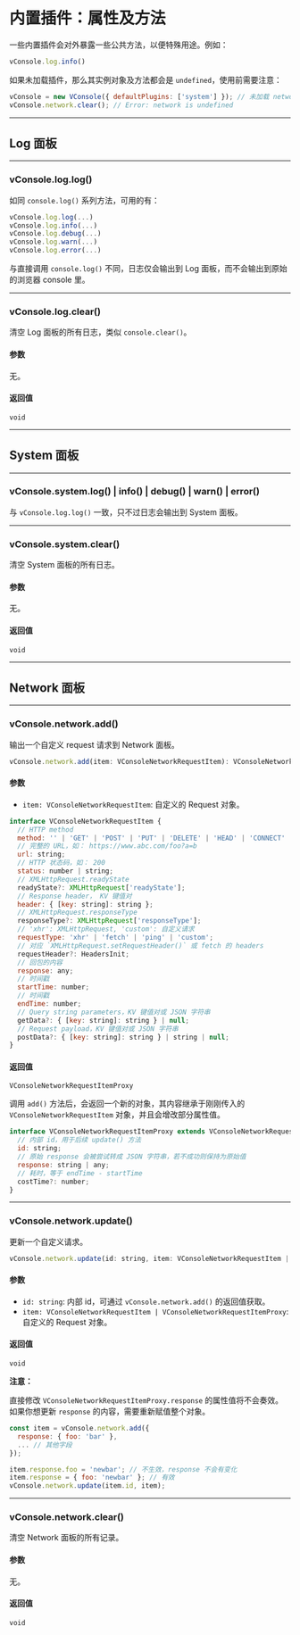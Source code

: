 内置插件：属性及方法
==============================

一些内置插件会对外暴露一些公共方法，以便特殊用途。例如：

```javascript
vConsole.log.info()
```

如果未加载插件，那么其实例对象及方法都会是 `undefined`，使用前需要注意：

```javascript
vConsole = new VConsole({ defaultPlugins: ['system'] }); // 未加载 network 插件
vConsole.network.clear(); // Error: network is undefined
```

---


## Log 面板

---

### vConsole.log.log()

如同 `console.log()` 系列方法，可用的有：

```javascript
vConsole.log.log(...)
vConsole.log.info(...)
vConsole.log.debug(...)
vConsole.log.warn(...)
vConsole.log.error(...)
```

与直接调用 `console.log()` 不同，日志仅会输出到 Log 面板，而不会输出到原始的浏览器 console 里。


---


### vConsole.log.clear()

清空 Log 面板的所有日志，类似 `console.clear()`。

#### 参数

无。

#### 返回值

`void`


---


## System 面板

---

### vConsole.system.log() | info() | debug() | warn() | error()

与 `vConsole.log.log()` 一致，只不过日志会输出到 System 面板。

---

### vConsole.system.clear()

清空 System 面板的所有日志。

#### 参数

无。

#### 返回值

`void`


---


## Network 面板

---

### vConsole.network.add()

输出一个自定义 request 请求到 Network 面板。

```javascript
vConsole.network.add(item: VConsoleNetworkRequestItem): VConsoleNetworkRequestItemProxy
```

#### 参数

- `item: VConsoleNetworkRequestItem`: 自定义的 Request 对象。

```javascript
interface VConsoleNetworkRequestItem {
  // HTTP method
  method: '' | 'GET' | 'POST' | 'PUT' | 'DELETE' | 'HEAD' | 'CONNECT' | 'OPTIONS' | 'TRACE' | 'PATCH';
  // 完整的 URL，如： https://www.abc.com/foo?a=b
  url: string;
  // HTTP 状态码，如： 200
  status: number | string;
  // XMLHttpRequest.readyState
  readyState?: XMLHttpRequest['readyState'];
  // Response header， KV 键值对
  header: { [key: string]: string };
  // XMLHttpRequest.responseType
  responseType?: XMLHttpRequest['responseType'];
  // 'xhr': XMLHttpRequest, 'custom': 自定义请求
  requestType: 'xhr' | 'fetch' | 'ping' | 'custom';
  // 对应 `XMLHttpRequest.setRequestHeader()` 或 fetch 的 headers
  requestHeader?: HeadersInit;
  // 回包的内容
  response: any;
  // 时间戳
  startTime: number;
  // 时间戳
  endTime: number;
  // Query string parameters，KV 键值对或 JSON 字符串
  getData?: { [key: string]: string } | null;
  // Request payload，KV 键值对或 JSON 字符串
  postData?: { [key: string]: string } | string | null;
}
```


#### 返回值

`VConsoleNetworkRequestItemProxy`

调用 `add()` 方法后，会返回一个新的对象，其内容继承于刚刚传入的 `VConsoleNetworkRequestItem` 对象，并且会增改部分属性值。

```javascript
interface VConsoleNetworkRequestItemProxy extends VConsoleNetworkRequestItem {
  // 内部 id，用于后续 update() 方法
  id: string;
  // 原始 response 会被尝试转成 JSON 字符串，若不成功则保持为原始值
  response: string | any;
  // 耗时，等于 endTime - startTime
  costTime?: number;
}
```

---


### vConsole.network.update()

更新一个自定义请求。

```javascript
vConsole.network.update(id: string, item: VConsoleNetworkRequestItem | VConsoleNetworkRequestItemProxy)
```

#### 参数

- `id: string`: 内部 id，可通过 `vConsole.network.add()` 的返回值获取。
- `item: VConsoleNetworkRequestItem | VConsoleNetworkRequestItemProxy`: 自定义的 Request 对象。


#### 返回值

`void`


**注意：**

直接修改 `VConsoleNetworkRequestItemProxy.response` 的属性值将不会奏效。  
如果你想更新 `response` 的内容，需要重新赋值整个对象。

```javascript
const item = vConsole.network.add({
  response: { foo: 'bar' },
  ... // 其他字段
});

item.response.foo = 'newbar'; // 不生效，response 不会有变化
item.response = { foo: 'newbar' }; // 有效
vConsole.network.update(item.id, item);
```

---


### vConsole.network.clear()

清空 Network 面板的所有记录。


#### 参数

无。

#### 返回值

`void`

